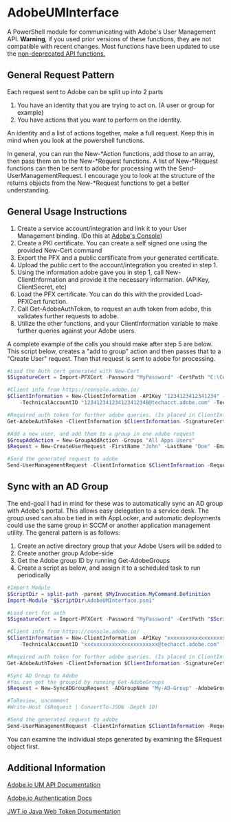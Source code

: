 # AdobeUMInterface

A PowerShell module for communicating with Adobe's User Management API. **Warning**, if you used prior versions of these functions, they are not compatible with recent changes. Most functions have been updated to use the [non-deprecated API functions.](https://adobe-apiplatform.github.io/umapi-documentation/en/api/DeprecatedApis.html)

## General Request Pattern

Each request sent to Adobe can be split up into 2 parts
1) You have an identity that you are trying to act on. (A user or group for example)
2) You have actions that you want to perform on the identity.

An identity and a list of actions together, make a full request. Keep this in mind when you look at the powershell functions.

In general, you can run the New-\*Action functions, add those to an array, then pass them on to the New-\*Request functions. A list of New-\*Request functions can then be sent to adobe for processing with the Send-UserManagementRequest.
I encourage you to look at the structure of the returns objects from the New-\*Request functions to get a better understanding.

## General Usage Instructions

1) Create a service account/integration and link it to your User Management binding. (Do this at [Adobe's Console](https://console.adobe.io))
2) Create a PKI certificate. You can create a self signed one using the provided New-Cert command
3) Export the PFX and a public certificate from your generated certificate. 
4) Upload the public cert to the account/integration you created in step 1.
5) Using the information adobe gave you in step 1, call New-ClientInformation and provide it the necessary information. (APIKey, ClientSecret, etc)
6) Load the PFX certificate. You can do this with the provided Load-PFXCert function.
7) Call Get-AdobeAuthToken, to request an auth token from adobe, this validates further requests to adobe.
8) Utilize the other functions, and your ClientInformation variable to make further queries against your Adobe users.

A complete example of the calls you should make after step 5 are below. This script below, creates a "add to group" action and then passes that to a "Create User" request. Then that request is sent to adobe for processing.

```powershell
#Load the Auth cert generated with New-Cert
$SignatureCert = Import-PFXCert -Password "MyPassword" -CertPath "C:\Certs\AdobeAuthPrivate.pfx"

#Client info from https://console.adobe.io/
$ClientInformation = New-ClientInformation -APIKey "1234123412341234" -OrganizationID "1234123412341234@AdobeOrg" -ClientSecret "xxxxxxxx-xxxx-xxxx-xxxx-xxxxxxxx" `
    -TechnicalAccountID "12341234123412341234B@techacct.adobe.com" -TechnicalAccountEmail "xxxxxxxx-xxxx-xxxx-xxxx-xxxxxxxx6@techacct.adobe.com"

#Required auth token for further adobe queries. (Is placed in ClientInformation)
Get-AdobeAuthToken -ClientInformation $ClientInformation -SignatureCert $SignatureCert

#Add a new user, and add them to a group in one adobe request
$GroupAddAction = New-GroupAddAction -Groups "All Apps Users"
$Request = New-CreateUserRequest -FirstName "John" -LastName "Doe" -Email "John.Doe@domain.com" -AdditionalActions $GroupAddAction

#Send the generated request to adobe
Send-UserManagementRequest -ClientInformation $ClientInformation -Requests $Request
```

## Sync with an AD Group

The end-goal I had in mind for these was to automatically sync an AD group with Adobe's portal. This allows easy delegation to a service desk. The group used can also be tied in with AppLocker, and automatic deployments could use the same group in SCCM or another application management utility. The general pattern is as follows:

1) Create an active directory group that your Adobe Users will be added to
2) Create another group Adobe-side
3) Get the Adobe group ID by running Get-AdobeGroups
4) Create a script as below, and assign it to a scheduled task to run periodically

```powershell
#Import Module
$ScriptDir = split-path -parent $MyInvocation.MyCommand.Definition
Import-Module "$ScriptDir\AdobeUMInterface.psm1"

#Load cert for auth
$SignatureCert = Import-PFXCert -Password "MyPassword" -CertPath "$ScriptDir\Private.pfx"

#Client info from https://console.adobe.io/
$ClientInformation = New-ClientInformation -APIKey "xxxxxxxxxxxxxxxxxxxxxxxxxxxxxxxx" -OrganizationID "xxxxxxxxxxxxxxxxxxxxxxxx@AdobeOrg" -ClientSecret "xxxxxxxx-xxxx-xxxx-xxxx-xxxxxxxxxxxx" `
    -TechnicalAccountID "xxxxxxxxxxxxxxxxxxxxxxxx@techacct.adobe.com" -TechnicalAccountEmail "xxxxxxxx-xxxx-xxxx-xxxx-xxxxxxxxxxxx@techacct.adobe.com"

#Required auth token for further adobe queries. (Is placed in ClientInformation)
Get-AdobeAuthToken -ClientInformation $ClientInformation -SignatureCert $SignatureCert

#Sync AD Group to Adobe
#You can get the groupid by running Get-AdobeGroups
$Request = New-SyncADGroupRequest -ADGroupName "My-AD-Group" -AdobeGroupName "All Apps Users" -ClientInformation $ClientInformation

#ToReview, uncomment
#Write-Host ($Request | ConvertTo-JSON -Depth 10)

#Send the generated request to adobe
Send-UserManagementRequest -ClientInformation $ClientInformation -Requests $Request
```

You can examine the individual steps generated by examining the $Request object first.

## Additional Information

[Adobe.io UM API Documentation](https://adobe-apiplatform.github.io/umapi-documentation/en/RefOverview.html)

[Adobe.io Authentication Docs](https://www.adobe.io/authentication/auth-methods.html)

[JWT.io Java Web Token Documentation](https://jwt.io/)

